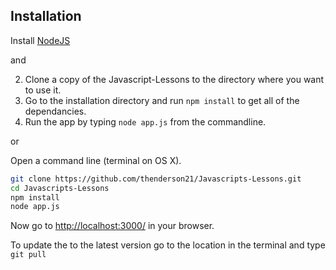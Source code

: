 Installation
------------
Install [NodeJS](http://nodejs.org)

and

2. Clone a copy of the Javascript-Lessons to the directory where you want to use it.
3. Go to the installation directory and run `npm install` to get all of the dependancies.
4. Run the app by typing `node app.js` from the commandline.

or

Open a command line (terminal on OS X).
````bash
git clone https://github.com/thenderson21/Javascripts-Lessons.git
cd Javascripts-Lessons
npm install
node app.js

````

Now go to [http://localhost:3000/](http://localhost:3000/) in your browser.

To update the to the latest version go to the location in the terminal and type `git pull`